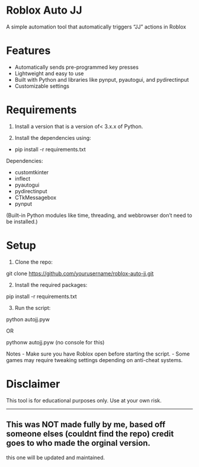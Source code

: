 # Roblox Auto JJ

A simple automation tool that automatically triggers “JJ” actions in Roblox 

# Features

	
- Automatically sends pre-programmed key presses
- Lightweight and easy to use
- Built with Python and libraries like pynput, pyautogui, and pydirectinput
- Customizable settings



# Requirements

1. Install a version that is a version of< 3.x.x of Python.

2. Install the dependencies using:

- pip install -r requirements.txt


Dependencies:
- customtkinter
- inflect
- pyautogui
- pydirectinput
- CTkMessagebox
- pynput

(Built-in Python modules like time, threading, and webbrowser don’t need to be installed.)


# Setup
	
1.	Clone the repo:

git clone https://github.com/yourusername/roblox-auto-jj.git

2.	Install the required packages:

pip install -r requirements.txt


3.	Run the script:

python autojj.pyw

OR 

pythonw autojj.pyw (no console for this)



Notes
	- Make sure you have Roblox open before starting the script.
	- Some games may require tweaking settings depending on anti-cheat systems.

 # Disclaimer

This tool is for educational purposes only.
Use at your own risk.



---
This was NOT made fully by me, based off someone elses (couldnt find the repo) 
credit goes to who made the orginal version. 
---
this one will be updated and maintained.
